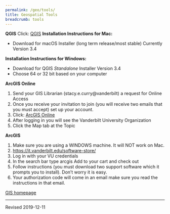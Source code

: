 ```yaml
---
permalink: /geo/tools/
title: Geospatial Tools
breadcrumb: tools
---
```


**QGIS**
Click: [QGIS](https://qgis.org/en/site/forusers/download.html)
**Installation Instructions for Mac:**
- Download for macOS Installer (long term release/most stable) Currently Version 3.4

**Installation Instructions for Windows:**
- Download for QGIS *Standalone* Installer Version 3.4
- Choose 64 or 32 bit based on your computer

**ArcGIS Online**
1. Send your GIS Librarian (stacy.e.curry@vanderbilt) a request for Online Access
2. Once you receive your invitation to join (you will receive two emails that you must accept) set up your account.
3.  Click:  [ArcGIS Online](https://www.arcgis.com/home/index.html)
4.  After logging in you will see the Vanderbilt University Organization
5.  Click the Map tab at the Topic

**ArcGIS**
1.	Make sure you are using a WINDOWS machine.  It will NOT work on Mac.
2.	https://it.vanderbilt.edu/software-store/
3.	Log in with your VU credentials
4.	In the search bar type arcgis
Add to your cart and check out
6.  Follow instructions (you must download two support software which it prompts you to install). Don’t worry it is easy.
7.  Your authorization code will come in an email make sure you read the instructions in that email.  


[GIS homepage](gis/)




----
Revised 2019-12-11
